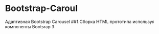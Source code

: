 # Bootstrap-Caroul
Адаптивная Bootstrap Carousel
##1.Сборка HTML прототипа используя компоненты Bootsrap 3 
